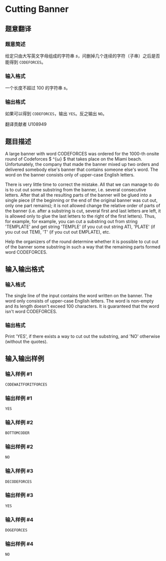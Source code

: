 # Cutting Banner

## 题意翻译

### 题意简述

给定只由大写英文字母组成的字符串 $s$，问删掉几个连续的字符（子串）之后是否能得到 `CODEFORCES`。

### 输入格式

一个长度不超过 $100$ 的字符串 $s$。

### 输出格式

如果可以得到 `CODEFORCES`，输出 `YES`。反之输出 `NO`。

翻译贡献者 U108949

## 题目描述

A large banner with word CODEFORCES was ordered for the 1000-th onsite round of Codeforces $ ^{ω} $ that takes place on the Miami beach. Unfortunately, the company that made the banner mixed up two orders and delivered somebody else's banner that contains someone else's word. The word on the banner consists only of upper-case English letters.

There is very little time to correct the mistake. All that we can manage to do is to cut out some substring from the banner, i.e. several consecutive letters. After that all the resulting parts of the banner will be glued into a single piece (if the beginning or the end of the original banner was cut out, only one part remains); it is not allowed change the relative order of parts of the banner (i.e. after a substring is cut, several first and last letters are left, it is allowed only to glue the last letters to the right of the first letters). Thus, for example, for example, you can cut a substring out from string 'TEMPLATE' and get string 'TEMPLE' (if you cut out string AT), 'PLATE' (if you cut out TEM), 'T' (if you cut out EMPLATE), etc.

Help the organizers of the round determine whether it is possible to cut out of the banner some substring in such a way that the remaining parts formed word CODEFORCES.

## 输入输出格式

### 输入格式

The single line of the input contains the word written on the banner. The word only consists of upper-case English letters. The word is non-empty and its length doesn't exceed 100 characters. It is guaranteed that the word isn't word CODEFORCES.

### 输出格式

Print 'YES', if there exists a way to cut out the substring, and 'NO' otherwise (without the quotes).

## 输入输出样例

### 输入样例 #1

```cpp
CODEWAITFORITFORCES

```
### 输出样例 #1

```cpp
YES

```
### 输入样例 #2

```cpp
BOTTOMCODER

```
### 输出样例 #2

```cpp
NO

```
### 输入样例 #3

```cpp
DECODEFORCES

```
### 输出样例 #3

```cpp
YES

```
### 输入样例 #4

```cpp
DOGEFORCES

```
### 输出样例 #4

```cpp
NO

```

